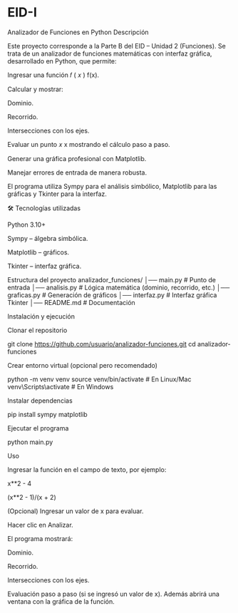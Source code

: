# EID-I
Analizador de Funciones en Python
Descripción

Este proyecto corresponde a la Parte B del EID – Unidad 2 (Funciones).
Se trata de un analizador de funciones matemáticas con interfaz gráfica, desarrollado en Python, que permite:

Ingresar una función 
𝑓
(
𝑥
)
f(x).

Calcular y mostrar:

Dominio.

Recorrido.

Intersecciones con los ejes.

Evaluar un punto 
𝑥
x mostrando el cálculo paso a paso.

Generar una gráfica profesional con Matplotlib.

Manejar errores de entrada de manera robusta.

El programa utiliza Sympy para el análisis simbólico, Matplotlib para las gráficas y Tkinter para la interfaz.

🛠 Tecnologías utilizadas

Python 3.10+

Sympy
 – álgebra simbólica.

Matplotlib
 – gráficos.

Tkinter
 – interfaz gráfica.

Estructura del proyecto
analizador_funciones/
│── main.py          # Punto de entrada
│── analisis.py      # Lógica matemática (dominio, recorrido, etc.)
│── graficas.py      # Generación de gráficos
│── interfaz.py      # Interfaz gráfica Tkinter
│── README.md        # Documentación

Instalación y ejecución

Clonar el repositorio

git clone https://github.com/usuario/analizador-funciones.git
cd analizador-funciones


Crear entorno virtual (opcional pero recomendado)

python -m venv venv
source venv/bin/activate   # En Linux/Mac
venv\Scripts\activate      # En Windows


Instalar dependencias

pip install sympy matplotlib


Ejecutar el programa

python main.py

Uso

Ingresar la función en el campo de texto, por ejemplo:

x**2 - 4

(x**2 - 1)/(x + 2)

(Opcional) Ingresar un valor de x para evaluar.

Hacer clic en Analizar.

El programa mostrará:

Dominio.

Recorrido.

Intersecciones con los ejes.

Evaluación paso a paso (si se ingresó un valor de x).
Además abrirá una ventana con la gráfica de la función.
